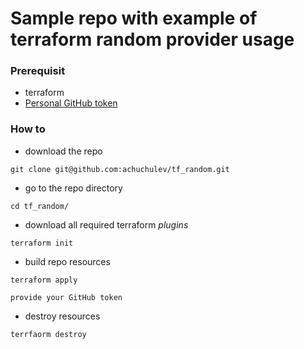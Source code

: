 # Sample repo with example of terraform random provider usage

### Prerequisit

* terraform
* [Personal GitHub token](https://github.com/settings/tokens)

### How to

* download the repo

```
git clone git@github.com:achuchulev/tf_random.git
```
* go to the repo directory 

```
cd tf_random/
```
* download all required terraform *plugins* 

```
terraform init
```
* build repo resources

```
terraform apply

provide your GitHub token
```
* destroy resources

```
terrfaorm destroy
```
